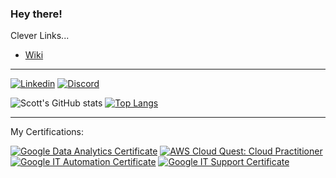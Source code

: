 ### Hey there!

Clever Links...
* [Wiki](https://github.com/ShoGinn/shoginn.github.io/wiki)

---

[![Linkedin](https://img.shields.io/badge/-LinkedIn-1568BF?style=flat-square&logo=Linkedin&logoColor=white)](https://www.linkedin.com/in/scottdginn)
[![Discord](https://img.shields.io/badge/Discord-7289DA?style=flag-square&logo=discord&logoColor=white)](https://discordapp.com/users/385709374422777856)

![Scott's GitHub stats](https://github-readme-stats-shoginn.vercel.app/api?username=shoginn&count_private=true)
[![Top Langs](https://github-readme-stats-shoginn.vercel.app/api/top-langs/?username=shoginn&layout=compact&exclude_repo=Dice-Game-Logic-Proof)](https://github.com/anuraghazra/github-readme-stats)

---

My Certifications:
<!--START_SECTION:badges-->
[![Google Data Analytics Certificate](https://images.credly.com/size/110x110/images/d41de2b7-cbc2-47ec-bcf1-ebecbe83872f/GCC_badge_DA_1000x1000.png)](http://www.credly.com/badges/bb559bbc-5902-4773-936e-c635f2394b12 "Google Data Analytics Certificate")
[![AWS Cloud Quest: Cloud Practitioner](https://images.credly.com/size/110x110/images/2784d0d8-327c-406f-971e-9f0e15097003/image.png)](http://www.credly.com/badges/4f26ff8e-77c7-4f7a-a5f1-0db1fdaa17e1 "AWS Cloud Quest: Cloud Practitioner")
[![Google IT Automation Certificate](https://images.credly.com/size/110x110/images/efbdc0d6-b46e-4e3c-8cf8-2314d8a5b971/GCC_badge_python_1000x1000.png)](http://www.credly.com/badges/07a1e15b-f6b2-46ad-bd51-9849d870b62c "Google IT Automation Certificate")
[![Google IT Support Certificate](https://images.credly.com/size/110x110/images/ae2f5bae-b110-4ea1-8e26-77cf5f76c81e/GCC_badge_IT_Support_1000x1000.png)](http://www.credly.com/badges/61d03ea5-f26e-4c61-90a7-5cf57e91a919 "Google IT Support Certificate")
<!--END_SECTION:badges-->
